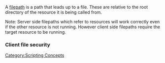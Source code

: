 A [filepath](/docs/filepath.md "wikilink") is a path that leads up to a file. These are relative to the root directory of the resource it is being called from.

Note: Server side filepaths which refer to resources will work correctly even if the other resource is not running. However client side filepaths require the target resource to be running.

### Client file security

[Category:Scripting Concepts](/docs/category:scripting_concepts.md "wikilink")
